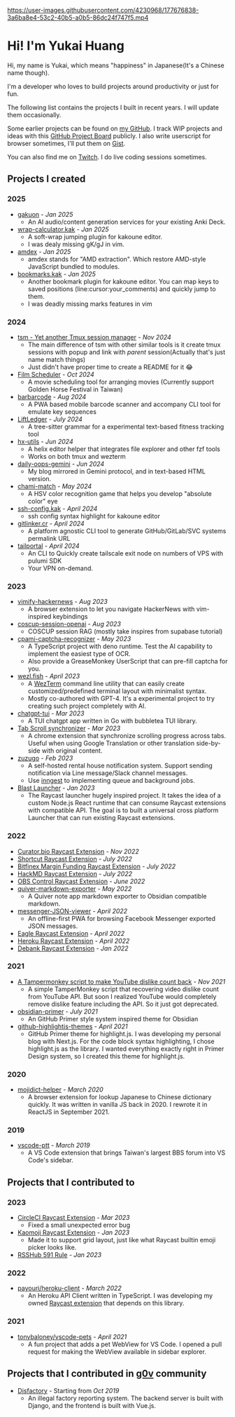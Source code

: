 

https://user-images.githubusercontent.com/4230968/177676838-3a6ba8e4-53c2-40b5-a0b5-86dc24f747f5.mp4



# Hi! I'm Yukai Huang

Hi, my name is Yukai, which means "happiness" in Japanese(It's a Chinese name though).

I'm a developer who loves to build projects around productivity or just for fun.

The following list contains the projects I built in recent years. I will update them occasionally.

Some earlier projects can be found on [my GitHub](https://github.com/Yukaii?tab=repositories). I track WIP projects and ideas with this [GitHub Project Board](https://github.com/users/Yukaii/projects/3/views/3) publicly. I also write userscript for browser sometimes, I'll put them on [Gist](https://gist.github.com/Yukaii).

You can also find me on [Twitch](https://www.twitch.tv/yukaii_h). I do live coding sessions sometimes.

<!-- PROJECTS -->

## Projects I created

### 2025

- [gakuon](https://github.com/Yukaii/gakuon) - _Jan 2025_
  - An AI audio/content generation services for your existing Anki Deck.
- [wrap-calculator.kak](https://github.com/Yukaii/wrap-calculator.kak) - _Jan 2025_
  - A soft-wrap jumping plugin for kakoune editor.
  - I was dealy missing gK/gJ in vim.
- [amdex](https://github.com/Yukaii/amdex) - _Jan 2025_
  - amdex stands for "AMD extraction". Which restore AMD-style JavaScript bundled to modules.
- [bookmarks.kak](https://github.com/Yukaii/bookmarks.kak) - _Jan 2025_
  - Another bookmark plugin for kakoune editor. You can map keys to saved positions (line:cursor:your_comments) and quickly jump to them.
  - I was deadly missing marks features in vim

### 2024

- [tsm - Yet another Tmux session manager](https://github.com/Yukaii/tsm) - _Nov 2024_
  - The main difference of tsm with other similar tools is it create tmux sessions with popup and link with *parent* session(Actually that's just name match things)
  - Just didn't have proper time to create a README for it :joy:
- [Film Scheduler](https://github.com/Yukaii/film-scheduler) - _Oct 2024_
  - A movie scheduling tool for arranging movies (Currently support Golden Horse Festival in Taiwan)
- [barbarcode](https://github.com/Yukaii/barbarcode) - _Aug 2024_
  - A PWA based mobile barcode scanner and accompany CLI tool for emulate key sequences
- [LiftLedger](https://github.com/Yukaii/LiftLedger) - _July 2024_
  - A tree-sitter grammar for a experimental text-based fitness tracking tool
- [hx-utils](https://github.com/Yukaii/hx-utils) - _Jun 2024_
  - A helix editor helper that integrates file explorer and other fzf tools
  - Works on both tmux and wezterm
- [daily-oops-gemini](https://github.com/Yukaii/daily-oops-gemini) - _Jun 2024_
  - My blog mirrored in Gemini protocol, and in text-based HTML version.
- [chami-match](https://github.com/Yukaii/chami-match) - _May 2024_
  - A HSV color recognition game that helps you develop "absolute color" eye
- [ssh-config.kak](https://github.com/Yukaii/ssh-config.kak) - _April 2024_
  - ssh config syntax highlight for kakoune editor
- [gitlinker.cr](https://github.com/Yukaii/gitlinker.cr) - _April 2024_
  - A platform agnostic CLI tool to generate GitHub/GitLab/SVC systems permalink URL
- [tailportal](https://github.com/Yukaii/tailportal) - _April 2024_
  - An CLI to Quickly create tailscale exit node on numbers of VPS with pulumi SDK
  - Your VPN on-demand.

### 2023

- [vimify-hackernews](https://github.com/Yukaii/vimify-hackernews) - _Aug 2023_
  - A browser extension to let you navigate HackerNews with vim-inspired keybindings
- [coscup-session-openai](https://github.com/Yukaii/coscup-session-openai) - _Aug 2023_
  - COSCUP session RAG (mostly take inspires from supabase tutorial)
- [cpami-captcha-recognizer](https://github.com/Yukaii/cpami-captcha-recognizer) - _May 2023_
	- A TypeScript project with deno runtime. Test the AI capability to implement the easiest type of OCR.
	- Also provide a GreaseMonkey UserScript that can pre-fill captcha for you.
- [wezl.fish](https://github.com/Yukaii/wezl.fish) - _April 2023_
	- A [WezTerm](https://wezfurlong.org/wezterm/) command line utility that can easily create customized/predefined terminal layout with minimalist syntax.
	- Mostly co-authored with GPT-4. It's a experimental project to try creating such project completely with AI.
- [chatgpt-tui](https://github.com/Yukaii/chatgpt-tui) - _Mar 2023_
	- A TUI chatgpt app written in Go with bubbletea TUI library.
- [Tab Scroll synchronizer](https://github.com/Yukaii/tab-scroll-synchronizer) - _Mar 2023_
	- A chrome extension that synchronize scrolling progress across tabs. Useful when using Google Translation or other translation side-by-side with original content.
- [zuzugo](https://github.com/Yukaii/zuzugo) - _Feb 2023_
	- A self-hosted rental house notification system. Support sending notification via Line message/Slack channel messages.
	- Use [inngest](https://www.inngest.com/) to implementing queue and background jobs.
- [Blast Launcher](https://github.com/BlastLauncher/blast) - _Jan 2023_
	- The Raycast launcher hugely inspired project. It takes the idea of a custom Node.js React runtime that can consume Raycast extensions with compatible API. The goal is to built a universal cross platform Launcher that can run existing Raycast extensions.

### 2022

- [Curator.bio Raycast Extension](https://www.raycast.com/Yukai/curator-bio) - _Nov 2022_
- [Shortcut Raycast Extension](https://www.raycast.com/Yukai/shortcut) - _July 2022_
- [Bitfinex Margin Funding Raycast Extension](https://www.raycast.com/Yukai/bitfinex) - _July 2022_
- [HackMD Raycast Extension](https://www.raycast.com/Yukai/hackmd) - _July 2022_
- [OBS Control Raycast Extension](https://www.raycast.com/Yukai/obs-control) - _June 2022_
- [quiver-markdown-exporter](https://github.com/Yukaii/quiver-markdown-exporter) - _May 2022_
	- A Quiver note app markdown exporter to Obsidian compatible markdown.
- [messenger-JSON-viewer](https://github.com/Yukaii/messenger-JSON-viewer) - _April 2022_
	- An offline-first PWA for browsing Facebook Messenger exported JSON messages.
- [Eagle Raycast Extension](https://www.raycast.com/Yukai/eagle) - _April 2022_
- [Heroku Raycast Extension](https://www.raycast.com/Yukai/heroku) - _April 2022_
- [Debank Raycast Extension](https://www.raycast.com/Yukai/debank) - _Jan 2022_

### 2021

- [A Tampermonkey script to make YouTube dislike count back](https://gist.github.com/Yukaii/48801545e9cb2c1e7fb84ac39af112b2) - _Nov 2021_
	- A simple TamperMonkey script that recovering video dislike count from YouTube API. But soon I realized YouTube would completely remove dislike feature including the API. So it just got deprecated.
- [obsidian-primer](https://github.com/Yukaii/obsidian-primer) - _July 2021_
	- An GitHub Primer style system inspired theme for Obsidian
- [github-highlightjs-themes](https://github.com/Yukaii/github-highlightjs-themes) - _April 2021_
	- GitHub Primer theme for highlight.js. I was developing my personal blog with Next.js. For the code block syntax highlighting, I chose highlight.js as the library. I wanted everything exactly right in Primer Design system, so I created this theme for highlight.js.

### 2020

- [mojidict-helper](https://github.com/Yukaii/mojidict-helper) - _March 2020_
	- A browser extension for lookup Japanese to Chinese dictionary quickly. It was written in vanilla JS back in 2020. I rewrote it in ReactJS in September 2021.
### 2019

- [vscode-ptt](https://github.com/Yukaii/vscode-ptt) - _March 2019_
	- A VS Code extension that brings Taiwan's largest BBS forum into VS Code's sidebar.

## Projects that I contributed to

### 2023

- [CircleCI Raycast Extension](https://www.raycast.com/qeude/circle-ci) - _Mar 2023_
	- Fixed a small unexpected error bug
- [Kaomoji Raycast Extension](https://www.raycast.com/yalishanda/kaomoji-search) - _Jan 2023_
	- Made it to support grid layout, just like what Raycast builtin emoji picker looks like.
- [RSSHub 591 Rule](https://docs.rsshub.app/other.html#_591-zu-wu-wang) - _Jan 2023_

### 2022

- [payouri/heroku-client](https://github.com/payouri/heroku-client) - _March 2022_
	- An Heroku API Client written in TypeScript. I was developing my owned [Raycast extension](https://github.com/raycast/extensions/pull/1160) that depends on this library.

### 2021

- [tonybaloney/vscode-pets](https://github.com/tonybaloney/vscode-pets) - _April 2021_
	- A fun project that adds a pet WebView for VS Code. I opened a pull request for making the WebView available in sidebar explorer.

## Projects that I contributed in [g0v](https://g0v.tw/) community

- [Disfactory](https://disfactory.tw) - Starting from _Oct 2019_
	- An illegal factory reporting system. The backend server is built with Django, and the frontend is built with Vue.js.

<!-- PROJECTS -->
